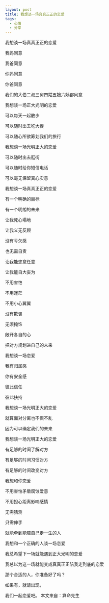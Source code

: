 ```yaml
---
layout: post
title: 我想谈一场真真正正的恋爱
tags:
  - 心情
  - 分享
---
```

我想谈一场真真正正的恋爱

我妈同意

我爸同意

你妈同意

你爸同意

我们的大伯二叔三舅四姑五嫂六姨都同意

我想谈一场正大光明的恋爱

可以每天一起散步

可以随时出去吃大餐

可以随心所欲筹划我们的旅行

我想谈一场光明正大的恋爱

可以随时出去逛街

可以随时给你短信电话

可以毫无保留真心实意

我想谈一场真真正正的恋爱

有一个明确的目标

有一个明朗的未来

让我死心塌地

让我义无反顾

没有亏欠感

也无需自责

让我能恣意任意

让我能自大妄为

不用害怕

不用迷茫

不用小心翼翼

没有欺骗

无须掩饰

敞开各自的心

把对方规划进自己的未来

我想谈一场恋爱

我有归属感

你有安全感

彼此信任

彼此扶持

我想谈一场光明正大的恋爱

就算面对分离也不慌不乱

因为可以确定我们的未来

我想谈一场光明正大的恋爱

有足够的时间了解对方

有足够的时间习惯对方

有足够的时间改变对方

我想和你恋爱

不用害怕矛盾腐蚀爱意

不用担心距离影响感情

无需猜测

只需伸手

就能牵到能陪自己走一生的人

我想和一个正确的人谈一场恋爱

我总希望下一场就能遇到正大光明的恋爱

我总以为这一场就能变成真真正正陪我走到底的恋爱

那个合适的人，你准备好了吗？

如果有，就请出现，

我们一起恋爱吧。
本文来自：算命先生
